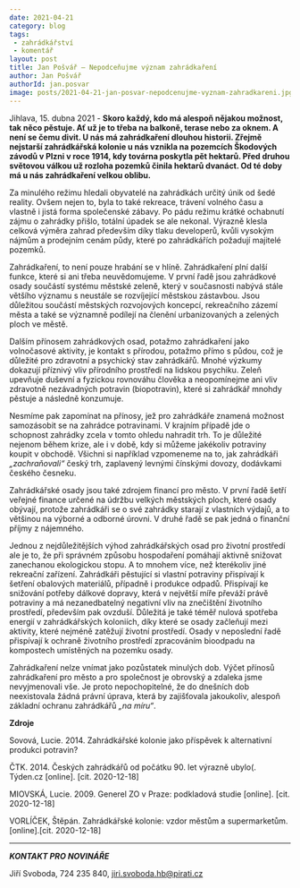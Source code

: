 ```yaml
---
date: 2021-04-21
category: blog
tags:
 - zahrádkářství
 - komentář
layout: post
title: Jan Pošvář – Nepodceňujme význam zahrádkaření
author: Jan Pošvář
authorId: jan.posvar
image: posts/2021-04-21-jan-posvar-nepodcenujme-vyznam-zahradkareni.jpg
---
```


Jihlava, 15. dubna 2021 - **Skoro každý, kdo má alespoň nějakou možnost, tak něco pěstuje. Ať už je to třeba na balkoně, terase nebo za oknem. A není se čemu divit. U nás má zahrádkaření dlouhou historii. Zřejmě nejstarší zahrádkářská kolonie u nás vznikla na pozemcích Škodových závodů v Plzni v roce 1914, kdy továrna poskytla pět hektarů. Před druhou světovou válkou už rozloha pozemků činila hektarů dvanáct. Od té doby má u nás zahrádkaření velkou oblibu.**

Za minulého režimu hledali obyvatelé na zahrádkách určitý únik od šedé reality. Ovšem nejen to, byla to také rekreace, trávení volného času a vlastně i jistá forma společenské zábavy. Po pádu režimu krátké ochabnutí zájmu o zahrádky přišlo, totální úpadek se ale nekonal. Výrazně klesla celková výměra zahrad především díky tlaku developerů, kvůli vysokým nájmům a prodejním cenám půdy, které po zahrádkářích požadují majitelé pozemků.

Zahrádkaření, to není pouze hrabání se v hlíně. Zahrádkaření plní další funkce, které si ani třeba neuvědomujeme. V první řadě jsou zahrádkové osady součástí systému městské zeleně, který v současnosti nabývá stále většího významu s neustále se rozvíjející městskou zástavbou. Jsou důležitou součástí městských rozvojových koncepcí, rekreačního zázemí města a také se významně podílejí na členění urbanizovaných a zelených ploch ve městě.

Dalším přínosem zahrádkových osad, potažmo zahrádkaření jako volnočasové aktivity, je kontakt s přírodou, potažmo přímo s půdou, což je důležité pro zdravotní a psychický stav zahrádkářů. Mnohé výzkumy dokazují příznivý vliv přírodního prostředí na lidskou psychiku. Zeleň upevňuje duševní a fyzickou rovnováhu člověka a neopomínejme ani vliv zdravotně nezávadných potravin (biopotravin), které si zahrádkář mnohdy pěstuje a následně konzumuje.

Nesmíme pak zapomínat na přínosy, jež pro zahrádkáře znamená možnost samozásobit se na zahrádce potravinami. V krajním případě jde o schopnost zahrádky zcela v tomto ohledu nahradit trh. To je důležité nejenom během krize, ale i v době, kdy si můžeme jakékoliv potraviny koupit v obchodě. Všichni si například vzpomeneme na to, jak zahrádkáři *„zachraňovali“* český trh, zaplavený levnými čínskými dovozy, dodávkami českého česneku.

Zahrádkářské osady jsou také zdrojem financí pro město. V první řadě šetří veřejné finance určené na údržbu velkých městských ploch, které osady obývají, protože zahrádkáři se o své zahrádky starají z vlastních výdajů, a to většinou na výborné a odborné úrovni. V druhé řadě se pak jedná o finanční příjmy z nájemného.

Jednou z nejdůležitějších výhod zahrádkářských osad pro životní prostředí ale je to, že při správném způsobu hospodaření pomáhají aktivně snižovat zanechanou ekologickou stopu. A to mnohem více, než kterékoliv jiné rekreační zařízení. Zahrádkáři pěstující si vlastní potraviny přispívají k šetření obalových materiálů, případně i produkce odpadů. Přispívají ke snižování potřeby dálkové dopravy, která v největší míře převáží právě potraviny a má nezanedbatelný negativní vliv na znečištění životního prostředí, především pak ovzduší. Důležitá je také téměř nulová spotřeba energií v zahrádkářských koloniích, díky které se osady začleňují mezi aktivity, které nejméně zatěžují životní prostředí. Osady v neposlední řadě přispívají k ochraně životního prostředí zpracováním bioodpadu na kompostech umístěných na pozemku osady.

Zahrádkaření nelze vnímat jako pozůstatek minulých dob. Výčet přínosů zahrádkaření pro město a pro společnost je obrovský a zdaleka jsme nevyjmenovali vše. Je proto nepochopitelné, že do dnešních dob neexistovala žádná právní úprava, která by zajišťovala jakoukoliv, alespoň základní ochranu zahrádkářů *„na míru“*.

**Zdroje**

Sovová, Lucie. 2014. Zahrádkářské kolonie jako příspěvek k alternativní produkci potravin?

ČTK. 2014. Českých zahrádkářů od počátku 90. let výrazně ubylo(. Týden.cz [online]. [cit. 2020-12-18]

MIOVSKÁ, Lucie. 2009. Generel ZO v Praze: podkladová studie [online]. [cit. 2020-12-18]

VORLÍČEK, Štěpán. Zahrádkářské kolonie: vzdor městům a supermarketům. [online].[cit. 2020-12-18]

---

***KONTAKT PRO NOVINÁŘE*** 

Jiří Svoboda, 724 235 840, <jiri.svoboda.hb@pirati.cz>
